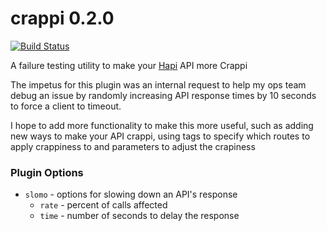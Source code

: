crappi 0.2.0
======
[![Build Status](https://travis-ci.org/nrdsrfr/crappi.svg?branch=master)](https://travis-ci.org/nrdsrfr/crappi)

A failure testing utility to make your [Hapi](https://github.com/spumko/hapi) API more Crappi

The impetus for this plugin was an internal request to help my ops team debug an issue by randomly increasing API response times by 10 seconds to force a client to timeout.

I hope to add more functionality to make this more useful, such as adding new ways to make your API crappi, using tags to specify which routes to apply crappiness to and parameters to adjust the crapiness

### Plugin Options

- `slomo` - options for slowing down an API's response
    - `rate` - percent of calls affected
    - `time` - number of seconds to delay the response
